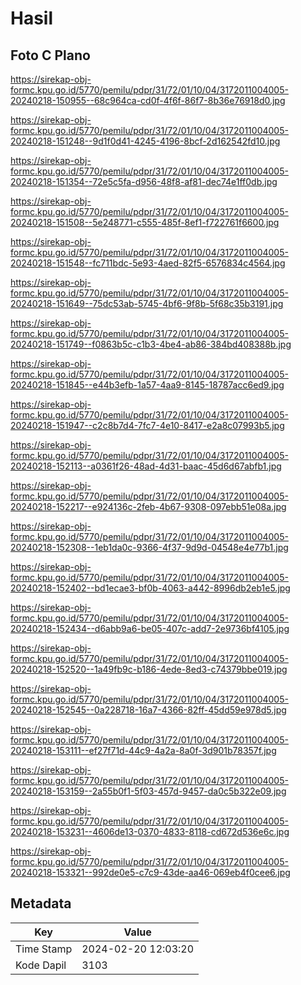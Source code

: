 # Hasil

## Foto C Plano

https://sirekap-obj-formc.kpu.go.id/5770/pemilu/pdpr/31/72/01/10/04/3172011004005-20240218-150955--68c964ca-cd0f-4f6f-86f7-8b36e76918d0.jpg

https://sirekap-obj-formc.kpu.go.id/5770/pemilu/pdpr/31/72/01/10/04/3172011004005-20240218-151248--9d1f0d41-4245-4196-8bcf-2d162542fd10.jpg

https://sirekap-obj-formc.kpu.go.id/5770/pemilu/pdpr/31/72/01/10/04/3172011004005-20240218-151354--72e5c5fa-d956-48f8-af81-dec74e1ff0db.jpg

https://sirekap-obj-formc.kpu.go.id/5770/pemilu/pdpr/31/72/01/10/04/3172011004005-20240218-151508--5e248771-c555-485f-8ef1-f722761f6600.jpg

https://sirekap-obj-formc.kpu.go.id/5770/pemilu/pdpr/31/72/01/10/04/3172011004005-20240218-151548--fc711bdc-5e93-4aed-82f5-6576834c4564.jpg

https://sirekap-obj-formc.kpu.go.id/5770/pemilu/pdpr/31/72/01/10/04/3172011004005-20240218-151649--75dc53ab-5745-4bf6-9f8b-5f68c35b3191.jpg

https://sirekap-obj-formc.kpu.go.id/5770/pemilu/pdpr/31/72/01/10/04/3172011004005-20240218-151749--f0863b5c-c1b3-4be4-ab86-384bd408388b.jpg

https://sirekap-obj-formc.kpu.go.id/5770/pemilu/pdpr/31/72/01/10/04/3172011004005-20240218-151845--e44b3efb-1a57-4aa9-8145-18787acc6ed9.jpg

https://sirekap-obj-formc.kpu.go.id/5770/pemilu/pdpr/31/72/01/10/04/3172011004005-20240218-151947--c2c8b7d4-7fc7-4e10-8417-e2a8c07993b5.jpg

https://sirekap-obj-formc.kpu.go.id/5770/pemilu/pdpr/31/72/01/10/04/3172011004005-20240218-152113--a0361f26-48ad-4d31-baac-45d6d67abfb1.jpg

https://sirekap-obj-formc.kpu.go.id/5770/pemilu/pdpr/31/72/01/10/04/3172011004005-20240218-152217--e924136c-2feb-4b67-9308-097ebb51e08a.jpg

https://sirekap-obj-formc.kpu.go.id/5770/pemilu/pdpr/31/72/01/10/04/3172011004005-20240218-152308--1eb1da0c-9366-4f37-9d9d-04548e4e77b1.jpg

https://sirekap-obj-formc.kpu.go.id/5770/pemilu/pdpr/31/72/01/10/04/3172011004005-20240218-152402--bd1ecae3-bf0b-4063-a442-8996db2eb1e5.jpg

https://sirekap-obj-formc.kpu.go.id/5770/pemilu/pdpr/31/72/01/10/04/3172011004005-20240218-152434--d6abb9a6-be05-407c-add7-2e9736bf4105.jpg

https://sirekap-obj-formc.kpu.go.id/5770/pemilu/pdpr/31/72/01/10/04/3172011004005-20240218-152520--1a49fb9c-b186-4ede-8ed3-c74379bbe019.jpg

https://sirekap-obj-formc.kpu.go.id/5770/pemilu/pdpr/31/72/01/10/04/3172011004005-20240218-152545--0a228718-16a7-4366-82ff-45dd59e978d5.jpg

https://sirekap-obj-formc.kpu.go.id/5770/pemilu/pdpr/31/72/01/10/04/3172011004005-20240218-153111--ef27f71d-44c9-4a2a-8a0f-3d901b78357f.jpg

https://sirekap-obj-formc.kpu.go.id/5770/pemilu/pdpr/31/72/01/10/04/3172011004005-20240218-153159--2a55b0f1-5f03-457d-9457-da0c5b322e09.jpg

https://sirekap-obj-formc.kpu.go.id/5770/pemilu/pdpr/31/72/01/10/04/3172011004005-20240218-153231--4606de13-0370-4833-8118-cd672d536e6c.jpg

https://sirekap-obj-formc.kpu.go.id/5770/pemilu/pdpr/31/72/01/10/04/3172011004005-20240218-153321--992de0e5-c7c9-43de-aa46-069eb4f0cee6.jpg


## Metadata

| Key        | Value               |
| ---------- | ------------------- |
| Time Stamp | 2024-02-20 12:03:20 |
| Kode Dapil | 3103                |



